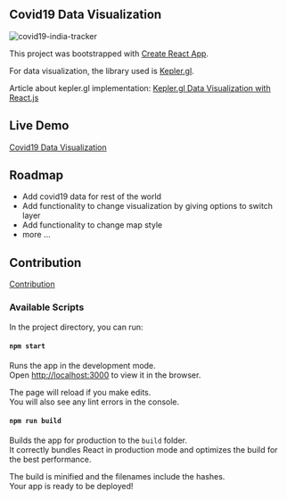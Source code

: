## Covid19 Data Visualization

<img src="https://i0.wp.com/oddblogger.com/wp-content/uploads/2020/07/covid19-india-tracker.png?w=600&ssl=1" alt="covid19-india-tracker"/>

This project was bootstrapped with [Create React App](https://github.com/facebook/create-react-app).

For data visualization, the library used is [Kepler.gl](https://kepler.gl).

Article about kepler.gl implementation: [Kepler.gl Data Visualization with React.js](https://oddblogger.com/integrating-kepler-gl-in-react-js/)

## Live Demo
[Covid19 Data Visualization](https://covid19.oddblogger.com)

## Roadmap

- Add covid19 data for rest of the world
- Add functionality to change visualization by giving options to switch layer
- Add functionality to change map style
- more ...

## Contribution
[Contribution](./CONTRIBUTING.md)

### Available Scripts

In the project directory, you can run:

#### `npm start`

Runs the app in the development mode.<br />
Open [http://localhost:3000](http://localhost:3000) to view it in the browser.

The page will reload if you make edits.<br />
You will also see any lint errors in the console.

#### `npm run build`

Builds the app for production to the `build` folder.<br />
It correctly bundles React in production mode and optimizes the build for the best performance.

The build is minified and the filenames include the hashes.<br />
Your app is ready to be deployed!
